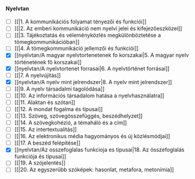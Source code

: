 #### Nyelvtan
- [ ] [[|1. A kommunikációs folyamat tényezői és funkciói]]
- [ ] [[|2. Az emberi kommunikáció nem nyelvi jelei és kifejezőeszközei]]
- [ ] [[|3. Tájékoztatás és véleményközlés megkülönböztetése a tömegkommunikációban]]
- [ ] [[|4. A tömegkommunikáció jellemzői és funkciói]]
- [x] [[nyelvtan/A magyar nyelvtortenetenek fo korszakai|5. A magyar nyelv történetének fő korszakai]]
- [x] [[nyelvtan/A nyelvtortenet forrasai|6. A nyelvtörténet forrásai]]
- [ ] [[|7. A nyelvújítás]]
- [x] [[nyelvtan/A nyelv mint jelrendszer|8. A nyelv mint jelrendszer]]
- [ ] [[|9. A nyelv társadalmi tagolódása]]
- [ ] [[|10. Az információs társadalom hatása a nyelvhasználatra]]
- [ ] [[|11. Alaktan és szótan]]
- [ ] [[|12. A mondat fogalma és típusai]]
- [ ] [[|13. Szöveg, szövegösszefüggés, beszédhelyzet]]
- [ ] [[|14. A szövegkohézió, a témaháló és a cím]]
- [ ] [[|15. Az intertextualitás]]
- [ ] [[|16. Az elektronikus média hagyományos és új közlésmódjai]]
- [ ] [[|17. A beszéd felépítése]]
- [x] [[nyelvtan/Az osszefoglalas funkcioja es tipusai|18. Az összefoglalás funkciója és típusai]]
- [ ] [[|19. A szójelentés]]
- [ ] [[|20. Az egyszerűbb szóképek: hasonlat, metafora, metonímia]]